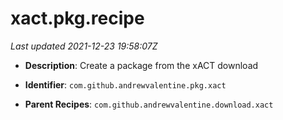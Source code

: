 # xact.pkg.recipe

_Last updated 2021-12-23 19:58:07Z_

- **Description**: Create a package from the xACT download

- **Identifier**: `com.github.andrewvalentine.pkg.xact`

- **Parent Recipes**: `com.github.andrewvalentine.download.xact`